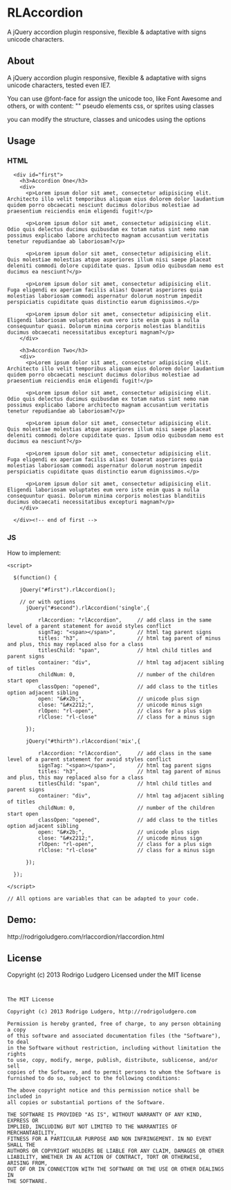 RLAccordion
=========

A jQuery accordion plugin responsive, flexible & adaptative with signs unicode characters.

<h2>About</h2>
<p>A jQuery accordion plugin responsive, flexible & adaptative with signs unicode characters, tested even IE7.</p>
<p>You can use @font-face for assign the unicode too, like Font Awesome and others, or with content: "" pseudo elements css, or sprites using classes</p>
<p>you can modify the structure, classes and unicodes using the options</p>

<h2>Usage</h2>

<h3>HTML</h3>

      <div id="first">
        <h3>Accordion One</h3>
        <div>
          <p>Lorem ipsum dolor sit amet, consectetur adipisicing elit. Architecto illo velit temporibus aliquam eius dolorem dolor laudantium quidem porro obcaecati nesciunt ducimus doloribus molestiae ad praesentium reiciendis enim eligendi fugit!</p>

          <p>Lorem ipsum dolor sit amet, consectetur adipisicing elit. Odio quis delectus ducimus quibusdam ex totam natus sint nemo nam possimus explicabo labore architecto magnam accusantium veritatis tenetur repudiandae ab laboriosam?</p>

          <p>Lorem ipsum dolor sit amet, consectetur adipisicing elit. Quis molestiae molestias atque asperiores illum nisi saepe placeat deleniti commodi dolore cupiditate quas. Ipsum odio quibusdam nemo est ducimus ea nesciunt?</p>

          <p>Lorem ipsum dolor sit amet, consectetur adipisicing elit. Fuga eligendi ex aperiam facilis alias! Quaerat asperiores quia molestias laboriosam commodi aspernatur dolorum nostrum impedit perspiciatis cupiditate quas distinctio earum dignissimos.</p>

          <p>Lorem ipsum dolor sit amet, consectetur adipisicing elit. Eligendi laboriosam voluptates eum vero iste enim quas a nulla consequuntur quasi. Dolorum minima corporis molestias blanditiis ducimus obcaecati necessitatibus excepturi magnam?</p>
        </div>

        <h3>Accordion Two</h3>
        <div>
          <p>Lorem ipsum dolor sit amet, consectetur adipisicing elit. Architecto illo velit temporibus aliquam eius dolorem dolor laudantium quidem porro obcaecati nesciunt ducimus doloribus molestiae ad praesentium reiciendis enim eligendi fugit!</p>

          <p>Lorem ipsum dolor sit amet, consectetur adipisicing elit. Odio quis delectus ducimus quibusdam ex totam natus sint nemo nam possimus explicabo labore architecto magnam accusantium veritatis tenetur repudiandae ab laboriosam?</p>

          <p>Lorem ipsum dolor sit amet, consectetur adipisicing elit. Quis molestiae molestias atque asperiores illum nisi saepe placeat deleniti commodi dolore cupiditate quas. Ipsum odio quibusdam nemo est ducimus ea nesciunt?</p>

          <p>Lorem ipsum dolor sit amet, consectetur adipisicing elit. Fuga eligendi ex aperiam facilis alias! Quaerat asperiores quia molestias laboriosam commodi aspernatur dolorum nostrum impedit perspiciatis cupiditate quas distinctio earum dignissimos.</p>

          <p>Lorem ipsum dolor sit amet, consectetur adipisicing elit. Eligendi laboriosam voluptates eum vero iste enim quas a nulla consequuntur quasi. Dolorum minima corporis molestias blanditiis ducimus obcaecati necessitatibus excepturi magnam?</p>
        </div>

      </div><!-- end of first -->

<h3>JS</h3>


<p>How to implement:</p>

    <script>

      $(function() {

        jQuery("#first").rlAccordion();

        // or with options
          jQuery("#second").rlAccordion('single',{

              rlAccordion: "rlAccordion",     // add class in the same level of a parent statement for avoid styles conflict
              signTag: "<span></span>",       // html tag parent signs
              titles: "h3",                   // html tag parent of minus and plus, this may replaced also for a class
              titlesChild: "span",            // html child titles and parent signs
              container: "div",               // html tag adjacent sibling of titles
              childNum: 0,                    // number of the children start open
              classOpen: "opened",            // add class to the titles option adjacent sibling
              open: "&#x2b;",                 // unicode plus sign
              close: "&#x2212;",              // unicode minus sign
              rlOpen: "rl-open",              // class for a plus sign
              rlClose: "rl-close"             // class for a minus sign

          });

          jQuery("#thirth").rlAccordion('mix',{

              rlAccordion: "rlAccordion",     // add class in the same level of a parent statement for avoid styles conflict
              signTag: "<span></span>",       // html tag parent signs
              titles: "h3",                   // html tag parent of minus and plus, this may replaced also for a class
              titlesChild: "span",            // html child titles and parent signs
              container: "div",               // html tag adjacent sibling of titles
              childNum: 0,                    // number of the children start open
              classOpen: "opened",            // add class to the titles option adjacent sibling
              open: "&#x2b;",                 // unicode plus sign
              close: "&#x2212;",              // unicode minus sign
              rlOpen: "rl-open",              // class for a plus sign
              rlClose: "rl-close"             // class for a minus sign

          });

      });

    </script>

    // All options are variables that can be adapted to your code.

<h2>Demo:</h2>

<p>http://rodrigoludgero.com/rlaccordion/rlaccordion.html</p>


<h2>License</h2>
<p>Copyright (c) 2013 Rodrigo Ludgero Licensed under the MIT license</p>

<pre>
<code>

The MIT License

Copyright (c) 2013 Rodrigo Ludgero, http://rodrigoludgero.com

Permission is hereby granted, free of charge, to any person obtaining a copy
of this software and associated documentation files (the "Software"), to deal
in the Software without restriction, including without limitation the rights
to use, copy, modify, merge, publish, distribute, sublicense, and/or sell
copies of the Software, and to permit persons to whom the Software is
furnished to do so, subject to the following conditions:

The above copyright notice and this permission notice shall be included in
all copies or substantial portions of the Software.

THE SOFTWARE IS PROVIDED "AS IS", WITHOUT WARRANTY OF ANY KIND, EXPRESS OR
IMPLIED, INCLUDING BUT NOT LIMITED TO THE WARRANTIES OF MERCHANTABILITY,
FITNESS FOR A PARTICULAR PURPOSE AND NON INFRINGEMENT. IN NO EVENT SHALL THE
AUTHORS OR COPYRIGHT HOLDERS BE LIABLE FOR ANY CLAIM, DAMAGES OR OTHER
LIABILITY, WHETHER IN AN ACTION OF CONTRACT, TORT OR OTHERWISE, ARISING FROM,
OUT OF OR IN CONNECTION WITH THE SOFTWARE OR THE USE OR OTHER DEALINGS IN
THE SOFTWARE.

</code>
</pre>
